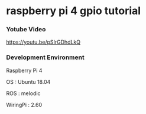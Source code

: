 # raspberry pi 4 gpio tutorial

### Yotube Video
   https://youtu.be/pSIrGDhdLkQ

### Development Environment

   Raspberry Pi 4

   OS : Ubuntu 18.04

   ROS : melodic

   WiringPi : 2.60
